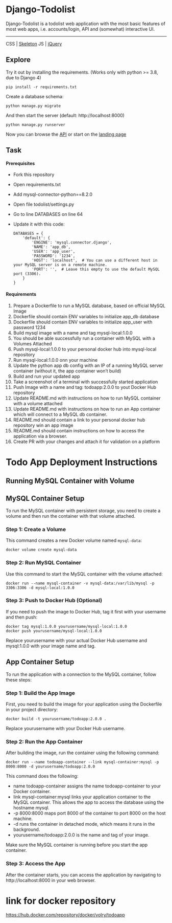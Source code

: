 # Django-Todolist

Django-Todolist is a todolist web application with the most basic features of most web apps, i.e. accounts/login, API and (somewhat) interactive UI.

---
CSS | [Skeleton](http://getskeleton.com/)
JS  | [jQuery](https://jquery.com/)

## Explore
Try it out by installing the requirements. (Works only with python >= 3.8, due to Django 4)

    pip install -r requirements.txt

Create a database schema:

    python manage.py migrate

And then start the server (default: http://localhost:8000)

    python manage.py runserver


Now you can browse the [API](http://localhost:8000/api/)
or start on the [landing page](http://localhost:8000/)

## Task
#### Prerequisites
- Fork this repository
- Open requirements.txt
- Add mysql-connector-python==8.2.0
- Open file todolist/settings.py
- Go to line DATABASES on line 64
- Update it with this code:

    ```
    DATABASES = {
        'default': {
            'ENGINE': 'mysql.connector.django',
            'NAME': 'app_db',
            'USER': 'app_user',
            'PASSWORD': '1234',
            'HOST': 'localhost',  # You can use a different host in your MySQL server is on a remote machine.
            'PORT': '',  # Leave this empty to use the default MySQL port (3306).
        }
    }

    ```
#### Requirements
1. Prepare a Dockerfile to run a MySQL database, based on official MySQL Image
2. Dockerfile should contain ENV variables to initialize app_db database
3. Dockerfile should contain ENV variables to initialize app_user with password 1234
4. Build mysql image with a name and tag mysql-local:1.0.0
5. You should be able successfully run a container with MySQL with a Volumes Attached
6. Push mysql-local:1.0.0 to your personal docker hub into mysql-local repository
7. Run mysql-local:1.0.0 onn your machine
8. Update the python app db config with an IP of a running MySQL server container (without it, the app container won’t build)
9. Build and run your updated app
10. Take a screenshot of a terminal with successfully started application
11. Push Image with a name and tag: todoapp:2.0.0 to yout Docker Hub repository
12. Update README.md with instructions on how to run MySQL container with a volume attached
13. Update README.md with instructions on how to run an App container which will connect to a MySQL db container.
14. README.md should contain a link to your personal docker hub repository win an app image
15. README.md should contain instructions on how to access the application via a browser.
16. Create PR with your changes and attach it for validation on a platform

# Todo App Deployment Instructions

## Running MySQL Container with Volume

## MySQL Container Setup

To run the MySQL container with persistent storage, you need to create a volume and then run the container with that volume attached.


### Step 1: Create a Volume

This command creates a new Docker volume named `mysql-data`:


    docker volume create mysql-data


### Step 2: Run MySQL Container
Use this command to start the MySQL container with the volume attached:

    docker run --name mysql-container -v mysql-data:/var/lib/mysql -p 3306:3306 -d mysql-local:1.0.0


### Step 3: Push to Docker Hub (Optional)
If you need to push the image to Docker Hub, tag it first with your username and then push:

    docker tag mysql:1.0.0 yourusername/mysql-local:1.0.0
    docker push yourusername/mysql-local:1.0.0

Replace yourusername with your actual Docker Hub username and mysql:1.0.0 with your image name and tag.


## App Container Setup

To run the application with a connection to the MySQL container, follow these steps:

### Step 1: Build the App Image

First, you need to build the image for your application using the Dockerfile in your project directory:


    docker build -t yourusername/todoapp:2.0.0 .
Replace yourusername with your Docker Hub username.

### Step 2: Run the App Container
After building the image, run the container using the following command:

    docker run --name todoapp-container --link mysql-container:mysql -p 8000:8000 -d yourusername/todoapp:2.0.0

This command does the following:

- name todoapp-container assigns the name todoapp-container to your Docker container.
- link mysql-container:mysql links your application container to the MySQL container. This allows the app to access the database using the hostname mysql.
- -p 8000:8000 maps port 8000 of the container to port 8000 on the host machine.
- -d runs the container in detached mode, which means it runs in the background.
- yourusername/todoapp:2.0.0 is the name and tag of your image.

Make sure the MySQL container is running before you start the app container.

### Step 3: Access the App
After the container starts, you can access the application by navigating to http://localhost:8000 in your web browser.



# link for docker repository
https://hub.docker.com/repository/docker/volry/todoapp
